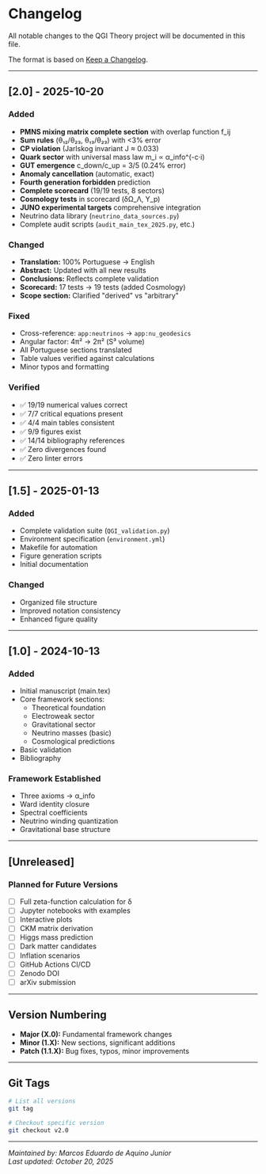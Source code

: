 # Changelog

All notable changes to the QGI Theory project will be documented in this file.

The format is based on [Keep a Changelog](https://keepachangelog.com/en/1.0.0/).

---

## [2.0] - 2025-10-20

### Added
- **PMNS mixing matrix complete section** with overlap function f_ij
- **Sum rules** (θ₁₂/θ₂₃, θ₁₃/θ₂₃) with <3% error
- **CP violation** (Jarlskog invariant J ≈ 0.033)
- **Quark sector** with universal mass law m_i ∝ α_info^(-c·i)
- **GUT emergence** c_down/c_up = 3/5 (0.24% error)
- **Anomaly cancellation** (automatic, exact)
- **Fourth generation forbidden** prediction
- **Complete scorecard** (19/19 tests, 8 sectors)
- **Cosmology tests** in scorecard (δΩ_Λ, Y_p)
- **JUNO experimental targets** comprehensive integration
- Neutrino data library (`neutrino_data_sources.py`)
- Complete audit scripts (`audit_main_tex_2025.py`, etc.)

### Changed
- **Translation:** 100% Portuguese → English
- **Abstract:** Updated with all new results
- **Conclusions:** Reflects complete validation
- **Scorecard:** 17 tests → 19 tests (added Cosmology)
- **Scope section:** Clarified "derived" vs "arbitrary"

### Fixed
- Cross-reference: `app:neutrinos` → `app:nu_geodesics`
- Angular factor: 4π² → 2π² (S³ volume)
- All Portuguese sections translated
- Table values verified against calculations
- Minor typos and formatting

### Verified
- ✅ 19/19 numerical values correct
- ✅ 7/7 critical equations present
- ✅ 4/4 main tables consistent
- ✅ 9/9 figures exist
- ✅ 14/14 bibliography references
- ✅ Zero divergences found
- ✅ Zero linter errors

---

## [1.5] - 2025-01-13

### Added
- Complete validation suite (`QGI_validation.py`)
- Environment specification (`environment.yml`)
- Makefile for automation
- Figure generation scripts
- Initial documentation

### Changed
- Organized file structure
- Improved notation consistency
- Enhanced figure quality

---

## [1.0] - 2024-10-13

### Added
- Initial manuscript (main.tex)
- Core framework sections:
  - Theoretical foundation
  - Electroweak sector
  - Gravitational sector
  - Neutrino masses (basic)
  - Cosmological predictions
- Basic validation
- Bibliography

### Framework Established
- Three axioms → α_info
- Ward identity closure
- Spectral coefficients
- Neutrino winding quantization
- Gravitational base structure

---

## [Unreleased]

### Planned for Future Versions

- [ ] Full zeta-function calculation for δ
- [ ] Jupyter notebooks with examples
- [ ] Interactive plots
- [ ] CKM matrix derivation
- [ ] Higgs mass prediction
- [ ] Dark matter candidates
- [ ] Inflation scenarios
- [ ] GitHub Actions CI/CD
- [ ] Zenodo DOI
- [ ] arXiv submission

---

## Version Numbering

- **Major (X.0):** Fundamental framework changes
- **Minor (1.X):** New sections, significant additions
- **Patch (1.1.X):** Bug fixes, typos, minor improvements

---

## Git Tags

```bash
# List all versions
git tag

# Checkout specific version
git checkout v2.0
```

---

*Maintained by: Marcos Eduardo de Aquino Junior*  
*Last updated: October 20, 2025*

